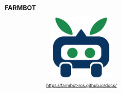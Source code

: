 ## FARMBOT

<p align="center">
  <img src="farmbot.png" alt="FarmBot" width="200"/>
</p>

<p align="center">
  <a href="https://farmbot-ros.github.io/docs/">https://farmbot-ros.github.io/docs/</a>
</p>
